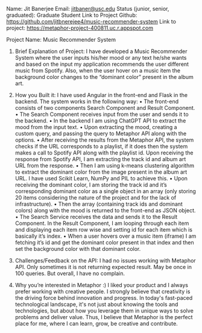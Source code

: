 Name: Jit Banerjee
Email: jitbaner@usc.edu
Status (junior, senior, graduated): Graduate Student
Link to Project Github: https://github.com/jitbnerejee4/music-recommender-system
Link to project: https://metaphor-project-400811.uc.r.appspot.com

Project Name: Music Recommender System

1. Brief Explanation of Project: I have developed a Music Recommender System where the user inputs his/her mood or any text he/she wants and based on the input my application recommends the user different music from Spotify. Also, when the user hover on a music item the background color changes to the “dominant color” present in the album art. 

2. How you Built it: I have used Angular in the front-end and Flask in the backend. The system works in the following way:
•	The front-end consists of two components Search Component and Result Component.
•	The Search Component receives input from the user and sends it to the backend.
•	In the backend I am using ChatGPT API to extract the mood from the input text.
•	Upon extracting the mood, creating a custom query, and passing the query to Metaphor API along with the options.
•	After receiving the results from the Metaphor API, the system checks if the URL corresponds to a playlist, if it does then the system makes a call to Spotify API along with the playlist id. Upon receiving the response from Spotify API, I am extracting the track id and album art URL from the response. 
•	Then I am using k-means clustering algorithm to extract the dominant color from the image present in the album art URL. I have used Scikit Learn, NumPy and PIL to achieve this. 
•	Upon receiving the dominant color, I am storing the track id and it’s corresponding dominant color as a single object in an array (only storing 20 items considering the nature of the project and for the lack of infrastructure).
•	Then the array (containing track ids and dominant colors) along with the mood is returned to the front-end as JSON object.
•	The Search Service receives the data and sends it to the Result Component. In the Result Component, I am looping through each item and displaying each item row wise and setting id for each item which is basically it’s index.
•	When a user hovers over a music item (iframe) I am fetching it’s id and get the dominant color present in that index and then set the background color with that dominant color. 

3. Challenges/Feedback on the API: I had no issues working with Metaphor API. Only sometimes it is not returning expected result. May be once in 100 queries. But overall, I have no complain. 

4. Why you’re interested in Metaphor :) I liked your product and I always prefer working with creative people. I strongly believe that creativity is the driving force behind innovation and progress. In today's fast-paced technological landscape, it's not just about knowing the tools and technologies, but about how you leverage them in unique ways to solve problems and deliver value. Thus, I believe that Metaphor is the perfect place for me, where I can learn, grow, be creative and contribute. 

